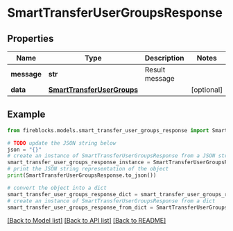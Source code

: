 # SmartTransferUserGroupsResponse


## Properties

Name | Type | Description | Notes
------------ | ------------- | ------------- | -------------
**message** | **str** | Result message | 
**data** | [**SmartTransferUserGroups**](SmartTransferUserGroups.md) |  | [optional] 

## Example

```python
from fireblocks.models.smart_transfer_user_groups_response import SmartTransferUserGroupsResponse

# TODO update the JSON string below
json = "{}"
# create an instance of SmartTransferUserGroupsResponse from a JSON string
smart_transfer_user_groups_response_instance = SmartTransferUserGroupsResponse.from_json(json)
# print the JSON string representation of the object
print(SmartTransferUserGroupsResponse.to_json())

# convert the object into a dict
smart_transfer_user_groups_response_dict = smart_transfer_user_groups_response_instance.to_dict()
# create an instance of SmartTransferUserGroupsResponse from a dict
smart_transfer_user_groups_response_from_dict = SmartTransferUserGroupsResponse.from_dict(smart_transfer_user_groups_response_dict)
```
[[Back to Model list]](../README.md#documentation-for-models) [[Back to API list]](../README.md#documentation-for-api-endpoints) [[Back to README]](../README.md)


